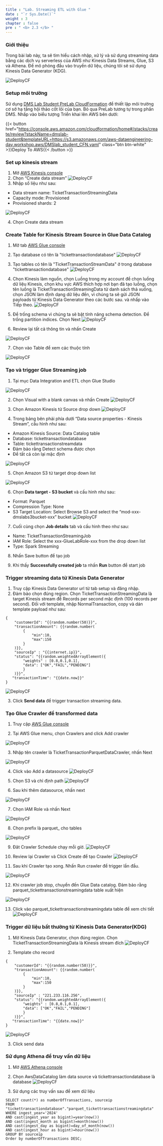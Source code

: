 ```yaml
---
title : "Lab. Streaming ETL with Glue "
date : "`r Sys.Date()`"
weight : 3
chapter : false
pre : " <b> 2.3 </b> "
---
```


### Giới thiệu
Trong bài lab này, ta sẽ tìm hiểu cách nhập, xử lý và sử dụng streaming data  bằng các dịch vụ serverless của AWS như Kinesis Data Streams, Glue, S3 và Athena. Để mô phỏng đầu vào truyền dữ liệu, chúng tôi sẽ sử dụng Kinesis Data Generator (KDG).


![DeployCF](/images/3.connect/1.png) 

### Setup môi trường

Sử dụng [DMS Lab Student PreLab CloudFormation](https://catalog.us-east-1.prod.workshops.aws/workshops/976050cc-0606-4b23-b49f-ca7b8ac4b153/en-US/400/401/420-pre-lab-2.html) để thiết lập môi trường cơ sở hạ tầng hội thảo cốt lõi của bạn. Bỏ qua PreLab tương tự trong phần DMS. Nhấp vào biểu tượng Triển khai lên AWS bên dưới:

{{< button href="https://console.aws.amazon.com/cloudformation/home#/stacks/create/review?stackName=dmslab-student&templateURL=https://s3.amazonaws.com/aws-dataengineering-day.workshop.aws/DMSlab_student_CFN.yaml" class="btn btn-white" >}}Deploy To AWS{{< /button >}}


### Set up  kinesis stream

1. Mở [AWS Kinesis console](https://console.aws.amazon.com/kinesis/home)
2. Chọn “Create data stream”
![DeployCF](/images/3.connect/2.png) 
3. Nhập số liệu như sau:
- Data stream name: TicketTransactionStreamingData
- Capacity mode: Provisioned
- Provisioned shards: 2

![DeployCF](/images/3.connect/3.png) 

4. Chọn Create data stream

### Create Table for Kinesis Stream Source in Glue Data Catalog

1. Mở tab [AWS Glue console](https://console.aws.amazon.com/glue/home)
2. Tạo database có tên là "tickettransactiondatabase"
![DeployCF](/images/3.connect/4.png) 
3. Tạo tables có tên là "TicketTransactionStreamData" ở trong database "tickettransactiondatabase"
![DeployCF](/images/3.connect/6.png) 
4. Chọn Kinesis làm nguồn, chọn Luồng trong my account để chọn luồng dữ liệu Kinesis, chọn khu vực AWS thích hợp nơi bạn đã tạo luồng, chọn tên luồng là TicketTransactionStreamingData từ danh sách thả xuống, chọn JSON làm định dạng dữ liệu đến, vì chúng ta sẽ gửi JSON payloads từ Kinesis Data Generator theo các bước sau. và nhấp vào Tiếp theo.
![DeployCF](/images/3.connect/5.png) 

5. Để trống schema vì chúng ta sẽ bật tính năng schema detection. Để trống partition indices. Chọn Next
![DeployCF](/images/3.connect/7.png) 
6. Review lại tất cả thông tin và nhấn Create

![DeployCF](/images/3.connect/8.png) 

7. Chọn vào Table để xem các thuộc tính

![DeployCF](/images/3.connect/9.png) 

### Tạo và trigger Glue Streaming job

1. Tại mục Data Integration and ETL chọn Glue Studio

![DeployCF](/images/3.connect/10.png) 

2. Chọn Visual with a blank canvas và nhấn Create
![DeployCF](/images/3.connect/11.png) 

3. Chọn Amazon Kinesis từ Source drop down
![DeployCF](/images/3.connect/12.png) 

4. Trong bảng bên phải phía dưới “Data source properties - Kinesis Stream”, cấu hình như sau:
- Amazon Kinesis Source: Data Catalog table
- Database: tickettransactiondatabase
- Table: tickettransactionstreamdata
- Đảm bảo rằng Detect schema được chọn
- Để tất cả còn lại mặc định

![DeployCF](/images/3.connect/13.png) 

5. Chọn Amazon S3 từ target drop down list

![DeployCF](/images/3.connect/14.png) 

6. Chọn **Data target - S3 bucket** và cấu hình như sau:
- Format: Parquet
- Compression Type: None
- S3 Target Location: Select Browse S3 and select the “mod-xxx-dmslabs3bucket-xxx” bucket
![DeployCF](/images/3.connect/15.png) 

7. Cuối cùng chọn **Job details** tab và cấu hình theo như sau:
- Name: TicketTransactionStreamingJob
- IAM Role: Select the xxx-GlueLabRole-xxx from the drop down list
- Type: Spark Streaming

8. Nhấn Save button để tạo job

9. Khi thấy **Successfully created job** ta nhấn **Run** button để start job

### Trigger streaming data từ Kinesis Data Generator
1. Truy cập Kinesis Data Generator url từ tab setup và đăng nhập.
2. Đảm bảo chọn đúng region. Chọn TicketTransactionStreamingData là target Kinesis stream để  Records per second mặc định (100 records per second). Đối với template, nhập NormalTransaction, copy và dán template payload như sau:

```
{
    "customerId": "{{random.number(50)}}",
    "transactionAmount": {{random.number(
        {
            "min":10,
            "max":150
        }
    )}},
    "sourceIp" : "{{internet.ip}}",
    "status": "{{random.weightedArrayElement({
        "weights" : [0.8,0.1,0.1],
        "data": ["OK","FAIL","PENDING"]
        }        
    )}}",
   "transactionTime": "{{date.now}}"      
}
```

![DeployCF](/images/3.connect/16.png) 

3. Click **Send data** để trigger transaction streaming data.

### Tạo Glue Crawler để transformed data

1. Truy cập [ AWS Glue console ](https://console.aws.amazon.com/glue/home)

2. Tại AWS Glue menu, chọn Crawlers and click Add crawler

![DeployCF](/images/3.connect/17.png) 

3. Nhập tên crawler là  TicketTransactionParquetDataCrawler, nhấn Next

![DeployCF](/images/3.connect/18.png) 

4. Click vào Add a datasource
![DeployCF](/images/3.connect/19.png) 

5. Chọn S3 và chỉ định path
![DeployCF](/images/3.connect/20.png) 

6. Sau khi thêm datasource, nhấn next

![DeployCF](/images/3.connect/21.png) 

7. Chọn IAM Role và nhấn Next

![DeployCF](/images/3.connect/22.png) 

8. Chọn prefix là parquet_ cho tables

![DeployCF](/images/3.connect/23.png) 

9. Đăt Crawler Schedule chạy mỗi giờ.
![DeployCF](/images/3.connect/24.png) 
10. Review lại  Crawler và Click Create để tạo Crawler
![DeployCF](/images/3.connect/25.png) 

11. Sau khi Crawler tạo xong. Nhấn Run crawler để trigger lần đầu.

![DeployCF](/images/3.connect/26.png) 

12. Khi crawler job stop, chuyển đến Glue Data catalog. Đảm bảo rằng parquet_tickettransactionstreamingdata table xuất hiện

![DeployCF](/images/3.connect/27.png) 

13. Click vào parquet_tickettransactionstreamingdata table để xem chi tiết
![DeployCF](/images/3.connect/28.png) 

### Trigger dữ liệu bất thường từ Kinesis Data Generator(KDG)

1. Mở Kinesis Data Generator, chọn đúng region. Chọn TicketTransactionStreamingData là Kinesis stream đích 
![DeployCF](/images/3.connect/29.png) 

2. Template cho record

```
{
    "customerId": "{{random.number(50)}}",
    "transactionAmount": {{random.number(
        {
            "min":10,
            "max":150
        }
    )}},
    "sourceIp" : "221.233.116.256",
    "status": "{{random.weightedArrayElement({
        "weights" : [0.8,0.1,0.1],
        "data": ["OK","FAIL","PENDING"]
        }        
    )}}",
   "transactionTime": "{{date.now}}"      
}
```

![DeployCF](/images/3.connect/30.png) 

3. Click send data

### Sử dụng Athena để truy vấn dữ liệu
1. Mở [ AWS Athena console ](https://console.aws.amazon.com/athena/home)
2. Chọn AwsDataCatalog làm data source và tickettransactiondatabase là database 
![DeployCF](/images/3.connect/31.png) 

3. Sử dụng các truy vấn sau để xem dữ liệu
```
SELECT count(*) as numberOfTransactions, sourceip
FROM "tickettransactiondatabase"."parquet_tickettransactionstreamingdata" 
WHERE ingest_year='2024'
AND cast(ingest_year as bigint)=year(now())
AND cast(ingest_month as bigint)=month(now())
AND cast(ingest_day as bigint)=day_of_month(now())
AND cast(ingest_hour as bigint)=hour(now())
GROUP BY sourceip
Order by numberOfTransactions DESC;

```

